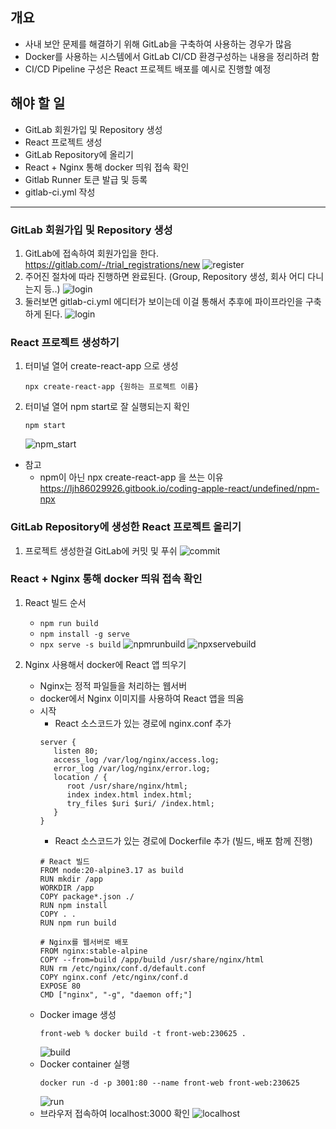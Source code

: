 ## 개요
- 사내 보안 문제를 해결하기 위해 GitLab을 구축하여 사용하는 경우가 많음
- Docker를 사용하는 시스템에서 GitLab CI/CD 환경구성하는 내용을 정리하려 함
- CI/CD Pipeline 구성은 React 프로젝트 배포를 예시로 진행할 예정

## 해야 할 일
- GitLab 회원가입 및 Repository 생성
- React 프로젝트 생성
- GitLab Repository에 올리기
- React + Nginx 통해 docker 띄워 접속 확인
- Gitlab Runner 토큰 발급 및 등록
- gitlab-ci.yml 작성

---

### GitLab 회원가입 및 Repository 생성
1. GitLab에 접속하여 회원가입을 한다.  
  https://gitlab.com/-/trial_registrations/new
  ![register](image/gitlab_signin_230620/reigster.png)
2. 주어진 절차에 따라 진행하면 완료된다. (Group, Repository 생성, 회사 어디 다니는지 등..)
   ![login](image/gitlab_signin_230620/login.png)
3. 둘러보면 gitlab-ci.yml 에디터가 보이는데 이걸 통해서 추후에 파이프라인을 구축하게 된다.
   ![login](image/gitlab_signin_230620/gitlab_ci.png)

### React 프로젝트 생성하기
1. 터미널 열어 create-react-app 으로 생성
   ```
   npx create-react-app {원하는 프로젝트 이름}
   ```
2. 터미널 열어 npm start로 잘 실행되는지 확인
   ```
   npm start
   ```
   ![npm_start](image/make_react_project_230621/npm_start.png)
   
- 참고
  - npm이 아닌 npx create-react-app 을 쓰는 이유
  https://ljh86029926.gitbook.io/coding-apple-react/undefined/npm-npx

### GitLab Repository에 생성한 React 프로젝트 올리기
1. 프로젝트 생성한걸 GitLab에 커밋 및 푸쉬
   ![commit](image/push_project_in_gitlab_230622/commit.png)

### React + Nginx 통해 docker 띄워 접속 확인
1. React 빌드 순서
   - ```npm run build```
   - ```npm install -g serve```
   - ```npx serve -s build```
   ![npmrunbuild](image/react_build_230624/npm_run_build.png)
   ![npxservebuild](image/react_build_230624/npx_serve_build.png)
   
2. Nginx 사용해서 docker에 React 앱 띄우기
   - Nginx는 정적 파일들을 처리하는 웹서버
   - docker에서 Nginx 이미지를 사용하여 React 앱을 띄움
   - 시작
     - React 소스코드가 있는 경로에 nginx.conf 추가
      ```
      server {
         listen 80;
         access_log /var/log/nginx/access.log;
         error_log /var/log/nginx/error.log;
         location / {
            root /usr/share/nginx/html;
            index index.html index.html;
            try_files $uri $uri/ /index.html;
         }
      }
      ```
     - React 소스코드가 있는 경로에 Dockerfile 추가 (빌드, 배포 함께 진행)
      ```
      # React 빌드
      FROM node:20-alpine3.17 as build
      RUN mkdir /app
      WORKDIR /app
      COPY package*.json ./
      RUN npm install
      COPY . .
      RUN npm run build

      # Nginx를 웹서버로 배포
      FROM nginx:stable-alpine
      COPY --from=build /app/build /usr/share/nginx/html
      RUN rm /etc/nginx/conf.d/default.conf
      COPY nginx.conf /etc/nginx/conf.d
      EXPOSE 80
      CMD ["nginx", "-g", "daemon off;"]
      ```
   - Docker image 생성
     ```
     front-web % docker build -t front-web:230625 .
     ```
     ![build](image/230625/buildimage.png)
   - Docker container 실행
     ```
     docker run -d -p 3001:80 --name front-web front-web:230625
     ```
     ![run](image/230625/runcontainer.png)
   - 브라우저 접속하여 localhost:3000 확인
    ![localhost](image/230625/localhost.png)
